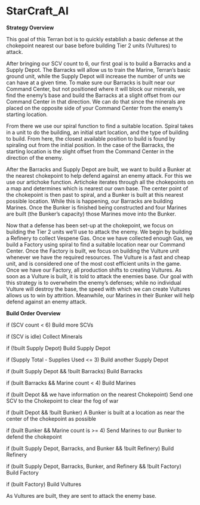 # StarCraft_AI


**Strategy Overview**

This goal of this Terran bot is to quickly establish a basic defense at the chokepoint nearest our base before building Tier 2 units (Vultures) to attack. 

After bringing our SCV count to 6, our first goal is to build a Barracks and a Supply Depot. The Barracks will allow us to train the Marine, Terran’s basic ground unit, while the Supply Depot will increase the number of units we can have at a given time. To make sure our Barracks is built near our Command Center, but not positioned where it will block our minerals, we find the enemy’s base and build the Barracks at a slight offset from our Command Center in that direction. We can do that since the minerals are placed on the opposite side of your Command Center from the enemy’s starting location. 

From there we use our spiral function to find a suitable location.  Spiral takes in a unit to do the building, an initial start location, and the type of building to build. From here, the closest available position to build is found by spiraling out from the initial position. In the case of the Barracks, the starting location is the slight offset from the Command Center in the direction of the enemy.

After the Barracks and Supply Depot are built, we want to build a Bunker at the nearest chokepoint to help defend against an enemy attack. For this we use our artichoke function. Artichoke iterates through all the chokepoints on a map and determines which is nearest our own base. The center point of the chokepoint is then past to spiral, and a Bunker is built at this nearest possible location. While this is happening, our Barracks are building Marines. Once the Bunker is finished being constructed and four Marines are built (the Bunker’s capacity) those Marines move into the Bunker.

Now that a defense has been set-up at the chokepoint, we focus on building the Tier 2 units we’ll use to attack the enemy. We begin by building a Refinery to collect Vespene Gas. Once we have collected enough Gas, we build a Factory using spiral to find a suitable location near our Command Center. Once the Factory is built, we focus on building the Vulture unit whenever we have the required resources. The Vulture is a fast and cheap unit, and is considered one of the most cost efficient units in the game. Once we have our Factory, all production shifts to creating Vultures. As soon as a Vulture is built, it is told to attack the enemies base. Our goal with this strategy is to overwhelm the enemy’s defenses; while no individual Vulture will destroy the base, the speed with which we can create Vultures allows us to win by attrition. Meanwhile, our Marines in their Bunker will help defend against an enemy attack.



**Build Order Overview**

if (SCV count < 6) Build more SCVs

if (SCV is idle) Collect Minerals

if (!built Supply Depot) Build Supply Depot

if (Supply Total - Supplies Used <= 3) Build another Supply Depot

if (built Supply Depot && !built Barracks) Build Barracks

if (built Barracks && Marine count < 4) Build Marines

if (built Depot && we have information on the nearest Chokepoint) Send one SCV to the Chokepoint to clear the fog of war

if (built Depot && !built Bunker) A Bunker is built at a location as near the center of the chokepoint as possible

if (built Bunker && Marine count is >= 4) Send Marines to our Bunker to defend the chokepoint

if (built Supply Depot, Barracks, and Bunker && !built Refinery) Build Refinery

if (built Supply Depot, Barracks, Bunker, and Refinery && !built Factory) Build Factory

if (built Factory) Build Vultures

As Vultures are built, they are sent to attack the enemy base.
